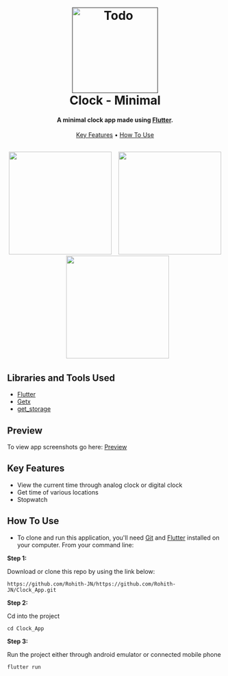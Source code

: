 <h1 align="center">
  <br>
  <a href=""><img src="https://user-images.githubusercontent.com/78314165/161206848-ad8a3de0-7bb0-43cf-a776-9ef72a759a9b.png" alt="Todo" width="200"></a>
  <br>
  Clock - Minimal
  <br>
</h1>

<h4 align="center">A minimal clock app made using <a href="https://flutter.dev" target="_blank">Flutter</a>.</h4>

<p align="center">
  <a href="#key-features">Key Features</a> •
  <a href="#how-to-use">How To Use</a> 
</p>
<br>
<div align = "center">
  <img src="https://github.com/Rohith-JN/Clock_App/blob/main/lib/screenshots/Clock.png" width="240" />&nbsp;&nbsp;&nbsp;
  <img src="https://github.com/Rohith-JN/Clock_App/blob/main/lib/screenshots/World_clock.png" width="240" /> &nbsp;&nbsp;
  <img src="https://github.com/Rohith-JN/Clock_App/blob/main/lib/screenshots/stop_watch.png" width="240" />
</div>

## Libraries and Tools Used

* [Flutter](https://flutter.dev/?gclid=CjwKCAiA866PBhAYEiwANkIneDzbcVakQmaNxZu0TmETLBg7Xq499c1YCZ1aIJL3LCU9lc7hUEgYIRoCsGAQAvD_BwE&gclsrc=aw.ds)
* [Getx](https://pub.dev/packages/get)
* [get_storage](https://pub.dev/packages/get_storage)

## Preview 

To view app screenshots go here: [Preview](https://github.com/Rohith-JN/Clock_App/tree/main/lib/screenshots)

## Key Features

* View the current time through analog clock or digital clock
* Get time of various locations
* Stopwatch

## How To Use

* To clone and run this application, you'll need [Git](https://git-scm.com) and [Flutter](https://flutter.dev/docs/get-started/install) installed on your computer. From your command line:

**Step 1:**

Download or clone this repo by using the link below:

```
https://github.com/Rohith-JN/https://github.com/Rohith-JN/Clock_App.git
```

**Step 2:**

Cd into the project

```
cd Clock_App
```

**Step 3:**

Run the project either through android emulator or connected mobile phone

```
flutter run
```
